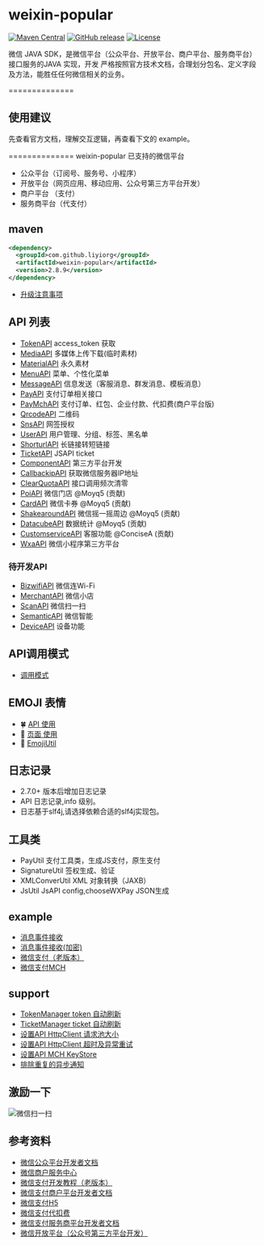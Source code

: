 weixin-popular
==============
[![Maven Central](https://maven-badges.herokuapp.com/maven-central/com.github.liyiorg/weixin-popular/badge.svg)](https://maven-badges.herokuapp.com/maven-central/com.github.liyiorg/weixin-popular/)
[![GitHub release](https://img.shields.io/github/release/liyiorg/weixin-popular.svg)](https://github.com/liyiorg/weixin-popular/releases)
[![License](https://img.shields.io/badge/license-Apache%202-4EB1BA.svg)](https://www.apache.org/licenses/LICENSE-2.0.html)

微信 JAVA SDK，是微信平台（公众平台、开放平台、商户平台、服务商平台）接口服务的JAVA 实现，开发
严格按照官方技术文档，合理划分包名、定义字段及方法，能胜任任何微信相关的业务。

==============
## 使用建议
先查看官方文档，理解交互逻辑，再查看下文的 example。

==============
weixin-popular 已支持的微信平台

* 公众平台（订阅号、服务号、小程序）
* 开放平台（网页应用、移动应用、公众号第三方平台开发）
* 商户平台 （支付）
* 服务商平台（代支付）

## maven
```xml
<dependency>
  <groupId>com.github.liyiorg</groupId>
  <artifactId>weixin-popular</artifactId>
  <version>2.8.9</version>
</dependency>
```
* [升级注意事项](https://github.com/liyiorg/weixin-popular/wiki/jar_update)

## API 列表
* [TokenAPI](https://github.com/liyiorg/weixin-popular/wiki/TokenAPI) access_token 获取
* [MediaAPI](https://github.com/liyiorg/weixin-popular/wiki/MediaAPI) 多媒体上传下载(临时素材)
* [MaterialAPI](https://github.com/liyiorg/weixin-popular/wiki/MaterialAPI) 永久素材
* [MenuAPI](https://github.com/liyiorg/weixin-popular/wiki/MenuAPI) 菜单、个性化菜单
* [MessageAPI](https://github.com/liyiorg/weixin-popular/wiki/MessageAPI) 信息发送（客服消息、群发消息、模板消息）
* [PayAPI](https://github.com/liyiorg/weixin-popular/wiki/PayAPI) 支付订单相关接口
* [PayMchAPI](https://github.com/liyiorg/weixin-popular/wiki/PayMchAPI) 支付订单、红包、企业付款、代扣费(商户平台版)
* [QrcodeAPI](https://github.com/liyiorg/weixin-popular/wiki/QrcodeAPI) 二维码
* [SnsAPI](https://github.com/liyiorg/weixin-popular/wiki/SnsAPI) 网签授权
* [UserAPI](https://github.com/liyiorg/weixin-popular/wiki/UserAPI) 用户管理、分组、标签、黑名单
* [ShorturlAPI](https://github.com/liyiorg/weixin-popular/wiki/ShorturlAPI) 长链接转短链接
* [TicketAPI](https://github.com/liyiorg/weixin-popular/wiki/TicketAPI) JSAPI ticket
* [ComponentAPI](https://github.com/liyiorg/weixin-popular/wiki/ComponentAPI) 第三方平台开发
* [CallbackipAPI](https://github.com/liyiorg/weixin-popular/wiki/CallbackipAPI) 获取微信服务器IP地址
* [ClearQuotaAPI](https://github.com/liyiorg/weixin-popular/wiki/ClearQuotaAPI) 接口调用频次清零
* [PoiAPI](https://github.com/liyiorg/weixin-popular/wiki/PoiAPI) 微信门店 @Moyq5 (贡献)
* [CardAPI](https://github.com/liyiorg/weixin-popular/wiki/CardAPI) 微信卡券 @Moyq5 (贡献)
* [ShakearoundAPI](https://github.com/liyiorg/weixin-popular/wiki/ShakearoundAPI) 微信摇一摇周边 @Moyq5 (贡献)
* [DatacubeAPI](https://github.com/liyiorg/weixin-popular/wiki/DataCubeAPI) 数据统计 @Moyq5 (贡献)
* [CustomserviceAPI](https://github.com/liyiorg/weixin-popular/wiki/CustomserviceAPI) 客服功能  @ConciseA (贡献)
* [WxaAPI](https://github.com/liyiorg/weixin-popular/wiki/WxaAPI) 微信小程序第三方平台

### 待开发API
* [BizwifiAPI](https://github.com/liyiorg/weixin-popular/wiki/BizwifiAPI) 微信连Wi-Fi
* [MerchantAPI](https://github.com/liyiorg/weixin-popular/wiki/MerchantAPI) 微信小店
* [ScanAPI](https://github.com/liyiorg/weixin-popular/wiki/ScanAPI) 微信扫一扫
* [SemanticAPI](https://github.com/liyiorg/weixin-popular/wiki/SemanticAPI) 微信智能
* [DeviceAPI](https://github.com/liyiorg/weixin-popular/wiki/DeviceAPI) 设备功能

## API调用模式
* [调用模式](https://github.com/liyiorg/weixin-popular/wiki/API调用模式)

## EMOJI 表情
* :four_leaf_clover: [API 使用](https://github.com/liyiorg/weixin-popular/wiki/emoji_api)
* :palm_tree: [页面 使用](https://github.com/liyiorg/weixin-popular/wiki/emoji_web)
* :tiger: [EmojiUtil](https://github.com/liyiorg/weixin-popular/wiki/emoji_tool)

## 日志记录
* 2.7.0+ 版本后增加日志记录
* API 日志记录,info 级别。
* 日志基于slf4j,请选择依赖合适的slf4j实现包。

## 工具类
* PayUtil         支付工具类，生成JS支付，原生支付
* SignatureUtil   签权生成、验证
* XMLConverUtil   XML 对象转换（JAXB）
* JsUtil          JsAPI config,chooseWXPay JSON生成

## example
* [消息事件接收](https://github.com/liyiorg/weixin-popular/wiki/消息事件接收)
* [消息事件接收(加密)](https://github.com/liyiorg/weixin-popular/wiki/消息事件接收(加密))
* [微信支付（老版本）](https://github.com/liyiorg/weixin-popular/wiki/微信支付)
* [微信支付MCH](https://github.com/liyiorg/weixin-popular/wiki/微信支付MCH)

## support
* [TokenManager token 自动刷新](https://github.com/liyiorg/weixin-popular/wiki/TokenManager-token-自动刷新)
* [TicketManager ticket 自动刷新](https://github.com/liyiorg/weixin-popular/wiki/TicketManager-ticket-自动刷新)
* [设置API HttpClient 请求池大小](https://github.com/liyiorg/weixin-popular/wiki/设置API%20HttpClient%20请求池大小)
* [设置API HttpClient 超时及异常重试](https://github.com/liyiorg/weixin-popular/wiki/超时及异常重试)
* [设置API MCH KeyStore](https://github.com/liyiorg/weixin-popular/wiki/设置API%20MCH%20KeyStore)
* [排除重复的异步通知](https://github.com/liyiorg/weixin-popular/wiki/排除重复的异步通知)

## 激励一下
![微信扫一扫](https://raw.githubusercontent.com/liyiorg/weixin-popular/2.8.x/jlyx_wx.jpg)

## 参考资料
* [微信公众平台开发者文档](http://mp.weixin.qq.com/wiki/index.php)
* [微信商户服务中心](http://mp.weixin.qq.com/cgi-bin/readtemplate?t=business/faq_tmpl&lang=zh_CN)
* [微信支付开发教程（老版本）](https://mp.weixin.qq.com/paymch/readtemplate?t=mp/business/course2_tmpl&lang=zh_CN&token=6056275)
* [微信支付商户平台开发者文档](http://mch.weixin.qq.com/wiki/doc/api/index.html)
* [微信支付H5](https://pay.weixin.qq.com/wiki/doc/api/wap.php)
* [微信支付代扣费](https://pay.weixin.qq.com/wiki/doc/api/pap.php?chapter=17_1)
* [微信支付服务商平台开发者文档](https://pay.weixin.qq.com/wiki/doc/api/sl.html)
* [微信开放平台（公众号第三方平台开发）](https://open.weixin.qq.com/cgi-bin/showdocument?action=dir_list&t=resource/res_list&verify=1&lang=zh_CN)

